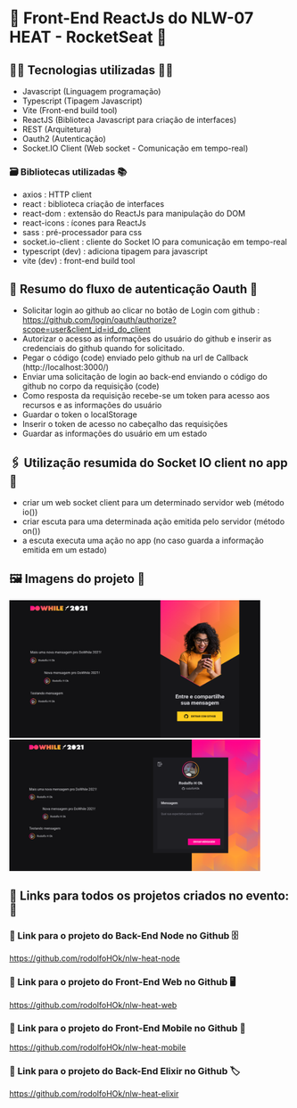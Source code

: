 # 🚀 Front-End ReactJs do NLW-07 HEAT - RocketSeat 🚀

## 👨‍💻 Tecnologias utilizadas 👩‍💻

- Javascript (Linguagem programação)
- Typescript (Tipagem Javascript)
- Vite (Front-end build tool)
- ReactJS (Biblioteca Javascript para criação de interfaces)
- REST (Arquitetura)
- Oauth2 (Autenticação)
- Socket.IO Client (Web socket - Comunicação em tempo-real)

### 🗃️ Bibliotecas utilizadas 📚

- axios : HTTP client
- react : biblioteca criação de interfaces
- react-dom : extensão do ReactJs para manipulação do DOM
- react-icons : ícones para ReactJs
- sass : pré-processador para css
- socket.io-client : cliente do Socket IO para comunicação em tempo-real
- typescript (dev) : adiciona tipagem para javascript
- vite (dev) : front-end build tool

## 🔐 Resumo do fluxo de autenticação Oauth 🚫

- Solicitar login ao github ao clicar no botão de Login com github : https://github.com/login/oauth/authorize?scope=user&client_id=id_do_client
- Autorizar o acesso as informações do usuário do github e inserir as credenciais do github quando for solicitado.
- Pegar o código (code) enviado pelo github na url de Callback (http://localhost:3000/)
- Enviar uma solicitação de login ao back-end enviando o código do github no corpo da requisição (code)
- Como resposta da requisição recebe-se um token para acesso aos recursos e as informações do usuário
- Guardar o token o localStorage
- Inserir o token de acesso no cabeçalho das requisições
- Guardar as informações do usuário em um estado

## 🖇️ Utilização resumida do Socket IO client no app 🔗

- criar um web socket client para um determinado servidor web (método io())
- criar escuta para uma determinada ação emitida pelo servidor (método on())
- a escuta executa uma ação no app (no caso guarda a informação emitida em um estado)

## 🖼️ Imagens do projeto 👀

<img src="https://raw.githubusercontent.com/rodolfoHOk/portfolio-img/main/images/nlw-heat-web-01.png" alt="NLW HEAT Img1" width="450"/>

<img src="https://raw.githubusercontent.com/rodolfoHOk/portfolio-img/main/images/nlw-heat-web-02.png" alt="NLW HEAT Img2" width="450"/>

## 🚀 Links para todos os projetos criados no evento: 🚀

### 🔗 Link para o projeto do Back-End Node no Github 🗄️

https://github.com/rodolfoHOk/nlw-heat-node

### 🔗 Link para o projeto do Front-End Web no Github 🖥️

https://github.com/rodolfoHOk/nlw-heat-web

### 🔗 Link para o projeto do Front-End Mobile no Github 📱

https://github.com/rodolfoHOk/nlw-heat-mobile

### 🔗 Link para o projeto do Back-End Elixir no Github 🏷️

https://github.com/rodolfoHOk/nlw-heat-elixir
